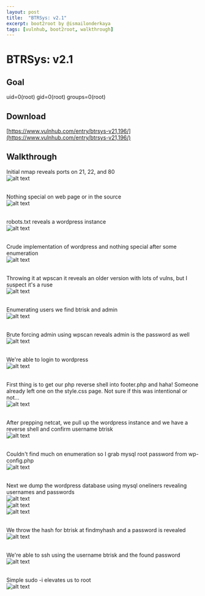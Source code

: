 ```yaml
---
layout: post
title:  "BTRSys: v2.1"
excerpt: boot2root by @ismailonderkaya
tags: [vulnhub, boot2root, walkthrough]
---
```


# BTRSys: v2.1

## Goal 
uid=0(root) gid=0(root) groups=0(root)

## Download
[https://www.vulnhub.com/entry/btrsys-v21,196/](https://www.vulnhub.com/entry/btrsys-v21,196/)

## Walkthrough
Initial nmap reveals ports on 21, 22, and 80
<br>![alt text](../vulnhub/BTRSys_v21/btr2-nmap-000.png)
<br><br>

Nothing special on web page or in the source
<br>![alt text](../vulnhub/BTRSys_v21/btr2-web-001.png)
<br><br>

robots.txt reveals a wordpress instance
<br>![alt text](../vulnhub/BTRSys_v21/btr2-robots-002.png)
<br><br>

Crude implementation of wordpress and nothing special after some enumeration
<br>![alt text](../vulnhub/BTRSys_v21/btr2-wordpress-003.png)
<br><br>

Throwing it at wpscan it reveals an older version with lots of vulns, but I suspect it's a ruse
<br>![alt text](../vulnhub/BTRSys_v21/btr2-wordpressvuln-004.png)
<br><br>

Enumerating users we find btrisk and admin
<br>![alt text](../vulnhub/BTRSys_v21/btr2-enumwp-005.png)
<br><br>

Brute forcing admin using wpscan reveals admin is the password as well
<br>![alt text](../vulnhub/BTRSys_v21/btr2-wpbrute-006.png)
<br><br>

We're able to login to wordpress
<br>![alt text](../vulnhub/BTRSys_v21/btr2-wpadmin-008.png)
<br><br>

First thing is to get our php reverse shell into footer.php and haha! Someone already left one on the style.css page. Not sure if this was intentional or not...
<br>![alt text](../vulnhub/BTRSys_v21/btr2-leftovers-009.png)
<br><br>

After prepping netcat, we pull up the wordpress instance and we have a reverse shell and confirm username btrisk
<br>![alt text](../vulnhub/BTRSys_v21/btr2-reverse-010.png)
<br><br>

Couldn't find much on enumeration so I grab mysql root password from wp-config.php
<br>![alt text](../vulnhub/BTRSys_v21/btr2-wpconfig-011.png)
<br><br>

Next we dump the wordpress database using mysql oneliners revealing usernames and passwords
<br>![alt text](../vulnhub/BTRSys_v21/btr2-sql1liner-012.png)
<br>![alt text](../vulnhub/BTRSys_v21/btr2-sql1liner2-014.png)
<br>![alt text](../vulnhub/BTRSys_v21/btr2-sql1liner3-015.png)
<br><br>

We throw the hash for btrisk at findmyhash and a password is revealed
<br>![alt text](../vulnhub/BTRSys_v21/btr2-hash-016.png)
<br><br>

We're able to ssh using the username btrisk and the found password
<br>![alt text](../vulnhub/BTRSys_v21/btr2-btriskshell-017.png)
<br><br>

Simple sudo -i elevates us to root
<br>![alt text](../vulnhub/BTRSys_v21/btr2-root-018.png)
<br><br>